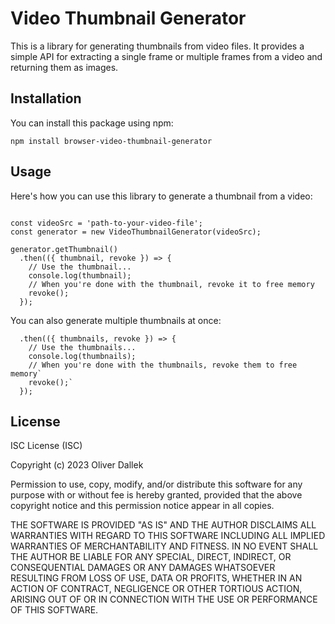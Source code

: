 # Video Thumbnail Generator

This is a library for generating thumbnails from video files. It provides a simple API for extracting a single frame or multiple frames from a video and returning them as images.

## Installation

You can install this package using npm:

`npm install browser-video-thumbnail-generator`

## Usage

Here's how you can use this library to generate a thumbnail from a video:

```import {VideoThumbnailGenerator} from "browser-video-thumbnail-generator";

const videoSrc = 'path-to-your-video-file';
const generator = new VideoThumbnailGenerator(videoSrc);

generator.getThumbnail()
  .then(({ thumbnail, revoke }) => {
    // Use the thumbnail...
    console.log(thumbnail);
    // When you're done with the thumbnail, revoke it to free memory
    revoke();
  });
```

You can also generate multiple thumbnails at once:

```generator.getThumbnails(5)
  .then(({ thumbnails, revoke }) => {
    // Use the thumbnails...
    console.log(thumbnails);
    // When you're done with the thumbnails, revoke them to free memory`
    revoke();`
  });
```

## License

ISC License (ISC)

Copyright (c) 2023 Oliver Dallek

Permission to use, copy, modify, and/or distribute this software for any purpose with or without fee is hereby granted, provided that the above copyright notice and this permission notice appear in all copies.

THE SOFTWARE IS PROVIDED "AS IS" AND THE AUTHOR DISCLAIMS ALL WARRANTIES WITH REGARD TO THIS SOFTWARE INCLUDING ALL IMPLIED WARRANTIES OF MERCHANTABILITY AND FITNESS. IN NO EVENT SHALL THE AUTHOR BE LIABLE FOR ANY SPECIAL, DIRECT, INDIRECT, OR CONSEQUENTIAL DAMAGES OR ANY DAMAGES WHATSOEVER RESULTING FROM LOSS OF USE, DATA OR PROFITS, WHETHER IN AN ACTION OF CONTRACT, NEGLIGENCE OR OTHER TORTIOUS ACTION, ARISING OUT OF OR IN CONNECTION WITH THE USE OR PERFORMANCE OF THIS SOFTWARE.
